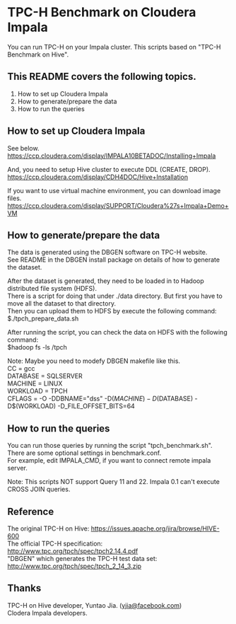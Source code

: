 # TPC-H Benchmark on Cloudera Impala
You can run TPC-H on your Impala cluster. This scripts based on "TPC-H Benchmark on Hive".


## This README covers the following topics.
1. How to set up Cloudera Impala
2. How to generate/prepare the data
3. How to run the queries


## How to set up Cloudera Impala
See below.  
https://ccp.cloudera.com/display/IMPALA10BETADOC/Installing+Impala

And, you need to setup Hive cluster to execute DDL (CREATE, DROP).  
https://ccp.cloudera.com/display/CDH4DOC/Hive+Installation

If you want to use virtual machine environment, you can download image files.  
https://ccp.cloudera.com/display/SUPPORT/Cloudera%27s+Impala+Demo+VM


## How to generate/prepare the data
The data is generated using the DBGEN software on TPC-H website.  
See README in the DBGEN install package on details of how to generate the dataset. 

After the dataset is generated, they need to be loaded in to Hadoop distributed file system (HDFS).  
There is a script for doing that under ./data directory. But first you have to move all the dataset to that directory.  
Then you can upload them to HDFS by execute the following command:  
$./tpch_prepare_data.sh  

After running the script, you can check the data on HDFS with the following command:  
$hadoop fs -ls /tpch

Note: Maybe you need to modefy DBGEN makefile like this.  
 CC = gcc  
 DATABASE = SQLSERVER  
 MACHINE = LINUX  
 WORKLOAD = TPCH  
 CFLAGS = -O -DDBNAME=\"dss\" -D$(MACHINE) -D$(DATABASE) -D$(WORKLOAD) -D_FILE_OFFSET_BITS=64  


## How to run the queries
You can run those queries by running the script "tpch_benchmark.sh".  
There are some optional settings in benchmark.conf.  
For example, edit IMPALA_CMD, if you want to connect remote impala server.  

Note: This scripts NOT support Query 11 and 22. Impala 0.1 can't execute CROSS JOIN queries.


## Reference
The original TPC-H on Hive: https://issues.apache.org/jira/browse/HIVE-600  
The official TPC-H specification: http://www.tpc.org/tpch/spec/tpch2.14.4.pdf  
"DBGEN" which generates the TPC-H test data set: http://www.tpc.org/tpch/spec/tpch_2_14_3.zip  


## Thanks
TPC-H on Hive developer, Yuntao Jia. (yjia@facebook.com)  
Clodera Impala developers.
